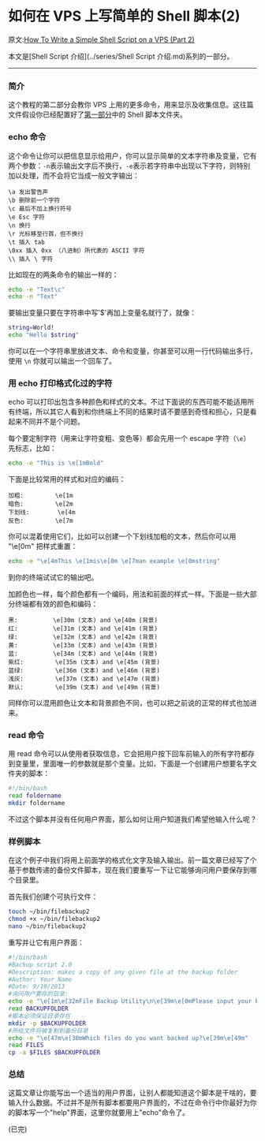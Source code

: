 # 如何在 VPS 上写简单的 Shell 脚本(2)

原文:[How To Write a Simple Shell Script on a VPS (Part 2)](https://www.digitalocean.com/community/tutorials/how-to-write-a-simple-shell-script-on-a-vps-part-2)


本文是[Shell Script 介绍](../series/Shell Script 介绍.md)系列的一部分。

---

### 简介

这个教程的第二部分会教你 VPS 上用的更多命令，用来显示及收集信息。这往篇文件假设你已经配置好了[第一部分](https://www.digitalocean.com/community/tutorials/how-to-write-a-simple-shell-script-on-a-vps)中的 Shell 脚本文件夹。

### echo 命令

这个命令让你可以把信息显示给用户，你可以显示简单的文本字符串及变量，它有两个参数：`-n`表示输出文字后不换行，`-e`表示若字符串中出现以下字符，则特别加以处理，而不会将它当成一般文字输出：

```
\a 发出警告声
\b 删除前一个字符
\c 最后不加上换行符号
\e Esc 字符
\n 换行
\r 光标移至行首，但不换行
\t 插入 tab
\0xx 插入 0xx （八进制）所代表的 ASCII 字符
\\ 插入 \ 字符
```

比如现在的两条命令的输出一样的：

```sh
echo -e "Text\c"
echo -n "Text"
```

要输出变量只要在字符串中写'$'再加上变量名就行了，就像：

```sh
string=World!
echo "Hello $string"
```

你可以在一个字符串里放进文本、命令和变量，你甚至可以用一行代码输出多行，使用 `\n` 你就可以输出一个回车了。

### 用 echo 打印格式化过的字符

echo 可以打印出包含多种颜色和样式的文本。不过下面说的东西可能不能适用所有终端，所以其它人看到和你终端上不同的结果时请不要感到奇怪和担心，只是看起来不同并不是个问题。

每个要定制字符（用来让字符变粗、变色等）都会先用一个 escape 字符（`\e`）先标志，比如：

```sh
echo -e "This is \e[1mBold"
```

下面是比较常用的样式和对应的编码：

```
加粗:         \e[1m
暗色:         \e[2m
下划线:        \e[4m
反色:         \e[7m
```

你可以混着使用它们，比如可以创建一个下划线加粗的文本，然后你可以用 "\e[0m" 把样式重置：

```sh
echo -e "\e[4mThis \e[1mis\e[0m \e[7man example \e[0mstring"
```

到你的终端试试它的输出吧。

加颜色也一样，每个颜色都有一个编码，用法和前面的样式一样。下面是一些大部分终端都有效的颜色和编码：

```
黑:          \e[30m (文本) and \e[40m (背景)
红:          \e[31m (文本) and \e[41m (背景)
绿:          \e[32m (文本) and \e[42m (背景)
黄:          \e[33m (文本) and \e[43m (背景)
蓝:          \e[34m (文本) and \e[44m (背景)
紫红:         \e[35m (文本) and \e[45m (背景)
蓝绿:         \e[36m (文本) and \e[46m (背景)
浅灰:         \e[37m (文本) and \e[47m (背景)
默认:         \e[39m (文本) and \e[49m (背景)
```

同样你可以混用颜色让文本和背景颜色不同，也可以把之前说的正常的样式也加进来。

### read 命令

用 read 命令可以从使用者获取信息，它会把用户按下回车前输入的所有字符都存到变量里，里面唯一的参数就是那个变量。比如，下面是一个创建用户想要名字文件夹的脚本：

```sh
#!/bin/bash
read foldername
mkdir foldername
```

不过这个脚本并没有任何用户界面，那么如何让用户知道我们希望他输入什么呢？

### 样例脚本

在这个例子中我们将用上前面学的格式化文字及输入输出。前一篇文章已经写了个基于参数传递的备份文件脚本，现在我们要重写一下让它能够询问用户要保存到哪个目录里。

首先我们创建个可执行文件：

```sh
touch ~/bin/filebackup2
chmod +x ~/bin/filebackup2
nano ~/bin/filebackup2
```

重写并让它有用户界面：

```sh
#!/bin/bash
#Backup script 2.0
#Description: makes a copy of any given file at the backup folder
#Author: Your Name
#Date: 9/19/2013
#询问用户要存的目录:
echo -e "\e[1m\e[32mFile Backup Utility\n\e[39m\e[0mPlease input your backup folder:"
read BACKUPFOLDER
#脚本必须保证目录存在
mkdir -p $BACKUPFOLDER
#所给文件将被复制到备份目录
echo -e "\e[47m\e[30mWhich files do you want backed up?\e[39m\e[49m"
read FILES
cp -a $FILES $BACKUPFOLDER
```

### 总结

这篇文章让你能写出一个适当的用户界面，让别人都能知道这个脚本是干啥的，要输入什么数据。不过并不是所有脚本都要用户界面的，不过在命令行中你最好为你的脚本写一个"help"界面，这里你就要用上"echo"命令了。

(已完)
